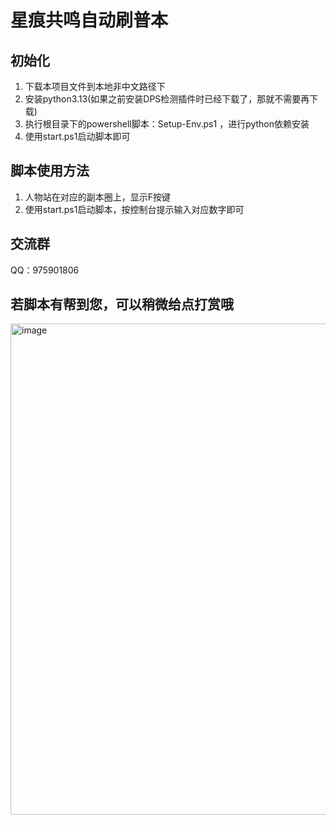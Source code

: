 # 星痕共鸣自动刷普本

## 初始化
1. 下载本项目文件到本地非中文路径下
2. 安装python3.13(如果之前安装DPS检测插件时已经下载了，那就不需要再下载)
3. 执行根目录下的powershell脚本：Setup-Env.ps1 ，进行python依赖安装
4. 使用start.ps1启动脚本即可
## 脚本使用方法
1. 人物站在对应的副本圈上，显示F按键
2. 使用start.ps1启动脚本，按控制台提示输入对应数字即可
## 交流群
QQ：975901806


 ## 若脚本有帮到您，可以稍微给点打赏哦
 <img width="664" height="786" alt="image" src="https://github.com/user-attachments/assets/0d570a16-2d7b-4b6a-8b47-00f75245dcf3" />
